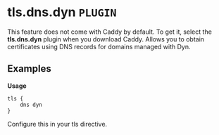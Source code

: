 # tls.dns.dyn `PLUGIN`
This feature does not come with Caddy by default. To get it, select the **tls.dns.dyn** plugin when you download Caddy.
Allows you to obtain certificates using DNS records for domains managed with Dyn.

## Examples
**Usage**
```
tls {
    dns dyn
}
```
Configure this in your tls directive.